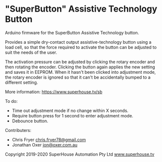 "SuperButton" Assistive Technology Button
=========================================

Arduino firmware for the SuperButton Assistive Technology button.

Provides a simple dry-contact output assistive-technology
button using a load cell, so that the force required to activate
the button can be adjusted to suit the needs of the user.

The activation pressure can be adjusted by clicking the rotary
encoder and then rotating the encoder. Clicking the button again
applies the new setting and saves it in EEPROM. When it hasn't
been clicked into adjustment mode, the rotary encoder is ignored
so that it can't be accidentally bumped to a different setting.

More information: https://www.superhouse.tv/sb

To do:
 * Time out adjustment mode if no change within X seconds.
 * Require button press for 1 second to enter adjustment mode.
 * Debounce button.

Contributers:
 * Chris Fryer <chris.fryer78@gmail.com>
 * Jonathan Oxer <jon@oxer.com.au>

Copyright 2019-2020 SuperHouse Automation Pty Ltd www.superhouse.tv
